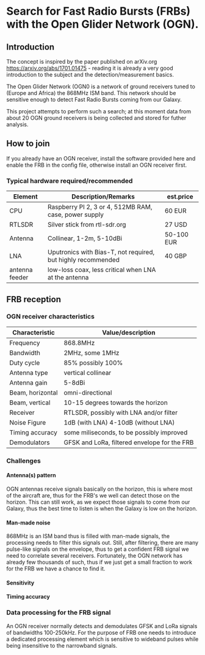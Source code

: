 # Search for Fast Radio Bursts (FRBs) with the Open Glider Network (OGN).

## Introduction
The concept is inspired by the paper published on arXiv.org https://arxiv.org/abs/1701.01475 - reading it is already a very good introduction to the subject and the detection/measurement basics.

The Open Glider Network (OGN0 is a network of ground receivers tuned to (Europe and Africa) the 868MHz ISM band.
This network should be sensitive enough to detect Fast Radio Bursts coming from our Galaxy.

This project attempts to perform such a search; at this moment data from about 20 OGN ground receivers is being collected and stored for futher analysis.

## How to join
If you already have an OGN receiver, install the software provided here and enable the FRB in the config file, otherwise install an OGN receiver first.
### Typical hardware required/recommended
| Element | Description/Remarks | est.price |
|------|-----|----|
| CPU | Raspberry PI 2, 3 or 4, 512MB RAM, case, power supply | 60 EUR |
| RTLSDR | Silver stick from rtl-sdr.org | 27 USD |
| Antenna | Collinear, 1-2m, 5-10dBi | 50-100 EUR |
| LNA | Uputronics with Bias-T, not required, but highly recommended | 40 GBP |
| antenna feeder | low-loss coax, less critical when LNA at the antenna | |

## FRB reception

### OGN receiver characteristics

| Characteristic | Value/description |
|-----|-----|
| Frequency | 868.8MHz |
| Bandwidth | 2MHz, some 1MHz |
| Duty cycle | 85% possibly 100% |
| Antenna type | vertical collinear |
| Antenna gain | 5-8dBi |
| Beam, horizontal | omni-directional |
| Beam, vertical | 10-15 degrees towards the horizon |
| Receiver | RTLSDR, possibly with LNA and/or filter |
| Noise Figure | 1dB (with LNA) 4-10dB (without LNA) |
| Timing accuracy | some miliseconds, to be possibly improved |
| Demodulators | GFSK and LoRa, filtered envelope for the FRB |

### Challenges
#### Antenna(s) pattern
OGN antennas receive signals basically on the horizon, this is where most of the aircraft are, thus for the FRB's we well can detect those on the horizon.
This can still work, as we expect those signals to come from our Galaxy, thus the best time to listen is when the Galaxy is low on the horizon.

#### Man-made noise
868MHz is an ISM band thus is filled with man-made signals, the processing needs to filter this signals out.
Still, after filtering, there are many pulse-like signals on the envelope, thus to get a confident FRB signal we need to correlate several receivers.
Fortunately, the OGN network has already few thousands of such, thus if we just get a small fraction to work for the FRB we have a chance to find it.

#### Sensitivity

#### Timing accuracy

### Data processing for the FRB signal

An OGN receiver normally detects and demodulates GFSK and LoRa signals of bandwidths 100-250kHz.
For the purpose of FRB one needs to introduce a dedicated processing element which is sensitive to wideband pulses while being insensitive to the narrowband signals.


